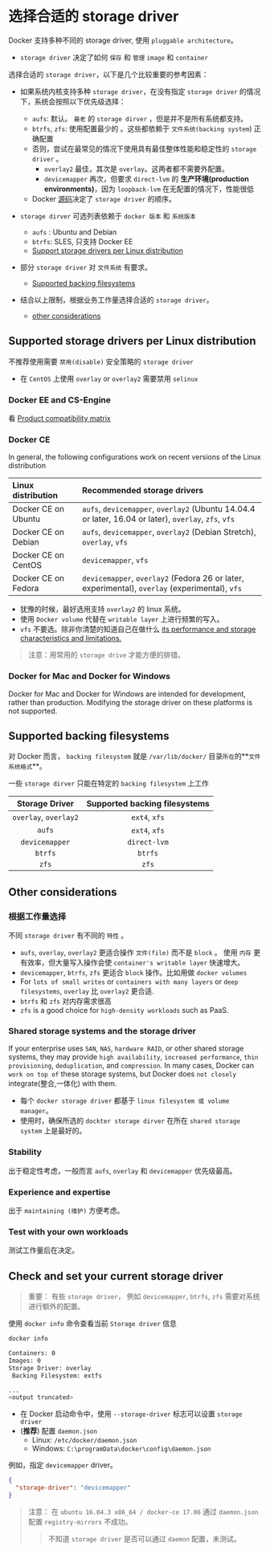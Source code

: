 # 选择合适的 storage driver

Docker 支持多种不同的 storage driver, 使用 `pluggable architecture`。

+ `storage driver` 决定了如何 `保存` 和 `管理` `image` 和 `container`

选择合适的 `storage driver`，以下是几个比较重要的参考因素：

+ 如果系统内核支持多种 `storage driver`，在没有指定 `storage driver` 的情况下，系统会按照以下优先级选择：
  + `aufs`: 默认。 `最老` 的 `storage dirver` ，但是并不是所有系统都支持。
  + `btrfs`, `zfs`: 使用配置最少的 。这些都依赖于 `文件系统(backing system`) 正确配置
  + 否则，尝试在最常见的情况下使用具有最佳整体性能和稳定性的 `storage driver` 。
    + `overlay2` 最佳，其次是 `overlay`。这两者都不需要外配置。
    + `devicemapper` 再次，但要求 `direct-lvm` 的 **生产环境(production environments)**，因为 `loopback-lvm` 在无配置的情况下，性能很低
  + Docker [源码](https://github.com/moby/moby/blob/v17.03.1-ce/daemon/graphdriver/driver_linux.go#L54-L63)决定了 `storage driver` 的顺序。

+ `storage dirver` 可选列表依赖于 `docker 版本` 和 `系统版本`
  + `aufs` : Ubuntu and Debian
  + `btrfs`: SLES, 只支持 Docker EE
  + [Support storage drivers per Linux distribution](#supported-storage-drivers-per-linux-distribution)

+ 部分 `storage driver` 对 `文件系统` 有要求。
  + [Supported backing filesystems](https://docs.docker.com/engine/userguide/storagedriver/selectadriver/#supported-backing-filesystems)

+ 结合以上限制，根据业务工作量选择合适的 `storage driver`。
  + [other considerations](https://docs.docker.com/engine/userguide/storagedriver/selectadriver/#other-considerations)

## Supported storage drivers per Linux distribution

不推荐使用需要 `禁用(disable)` 安全策略的 `storage driver`

+ 在 `CentOS` 上使用 `overlay` or `overlay2` 需要禁用 `selinux`

### Docker EE and CS-Engine

看 [Product compatibility matrix](https://success.docker.com/Policies/Compatibility_Matrix)

### Docker CE

In general, the following configurations work on recent versions of the Linux distribution

| Linux distribution     | Recommended storage drivers     |
| :------------- | :------------- |
| Docker CE on Ubuntu      | `aufs`, `devicemapper`, `overlay2` (Ubuntu 14.04.4 or later, 16.04 or later), `overlay`, `zfs`, `vfs`       |
| Docker CE on Debian      | `aufs`, `devicemapper`, `overlay2` (Debian Stretch), `overlay`, `vfs`       |
| Docker CE on CentOS       | `devicemapper`, `vfs`       |
| Docker CE on Fedora      | `devicemapper`, `overlay2` (Fedora 26 or later, experimental), `overlay` (experimental), `vfs`       |


+ 犹豫的时候，最好选用支持 `overlay2` 的 linux 系统。
+ 使用 `Docker volume` 代替在 `writable layer` 上进行频繁的写入。
+ `vfs` 不要选。除非你清楚的知道自己在做什么 [its performance and storage characteristics and limitations.](https://docs.docker.com/engine/userguide/storagedriver/vfs-driver/)

> 注意：用常用的 `storage drive` 才能方便的排错。


### Docker for Mac and Docker for Windows

Docker for Mac and Docker for Windows are intended for development, rather than production. Modifying the storage driver on these platforms is not supported.

## Supported backing filesystems

对 Docker 而言， `backing filesystem` 就是 `/var/lib/docker/` 目录`所在`的**`文件系统格式`**。

一些 `storage dirver` 只能在特定的 `backing filesystem` 上工作

| **Storage Driver** | **Supported backing filesystems** |
| :--: | :--: |
| `overlay`, `overlay2` | `ext4`, `xfs` |
| `aufs` | `ext4`, `xfs` |
| `devicemapper` | `direct-lvm` |
| `btrfs` | `btrfs` |
| `zfs` | `zfs` |


## Other considerations

### 根据工作量选择

不同 `storage driver` 有不同的 `特性` 。

+ `aufs`, `overlay`, `overlay2` 更适合操作 `文件(file)` 而不是 `block` 。 使用 `内存` 更有效率，但大量写入操作会使 `container's writable layer` 快速增大。
+ `devicemapper`, `btrfs`, `zfs` 更适合 `block` 操作。比如用做 `docker volumes`
+ For `lots of small writes` or `containers with many layers` or `deep filesystems`, `overlay` 比 `overlay2` 更合适.
+ `btrfs` 和 `zfs` 对内存需求很高
+ `zfs` is a good choice for `high-density workloads` such as PaaS.


### Shared storage systems and the storage driver

If your enterprise uses `SAN`, `NAS`, `hardware RAID`, or other shared storage systems, they may provide `high availability`, `increased performance`, `thin provisioning`, `deduplication`, and `compression`. In many cases, Docker can `work on top of` these storage systems, but Docker does `not closely` integrate(整合,一体化) with them.

+ 每个 `docker storage driver` 都基于 `linux filesystem 或 volume manager`。 
+ 使用时，确保所选的 `dockter storage dirver` 在所在 `shared storage system` 上是最好的。

### Stability

出于稳定性考虑，一般而言 `aufs`, `overlay` 和 `devicemapper` 优先级最高。


### Experience and expertise

出于 `maintaining (维护)` 方便考虑。


### Test with your own workloads

测试工作量后在决定。


## Check and set your current storage driver

> 重要： 有些 `storage driver`， 例如 `devicemapper`, `btrfs`, `zfs` 需要对系统进行额外的配置。


使用 `docker info` 命令查看当前 `Storage driver` 信息

```bash 
docker info

Containers: 0
Images: 0
Storage Driver: overlay
 Backing Filesystem: extfs

...
<output truncated>
```

+ 在 Docker 启动命令中，使用 `--storage-driver` 标志可以设置 `storage driver`
+ (**推荐**) 配置 `daemon.json`
  + Linux: `/etc/docker/daemon.json`
  + Windows: `C:\programData\docker\config\daemon.json`

例如，指定 `devicemapper` driver。
```json
{
  "storage-driver": "devicemapper"
}
```

> 注意： 在 `ubuntu 16.04.3 x86_64 / docker-ce 17.06` 通过 `daemon.json` 配置 `registry-mirrors` 不成功。
>> 不知道 `storage driver` 是否可以通过 `daemon` 配置，未测试。



